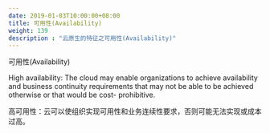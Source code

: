```yaml
---
date: 2019-01-03T10:00:00+08:00
title: 可用性(Availability)
weight: 139
description : "云原生的特征之可用性(Availability)"
---
```




可用性(Availability)

High availability: The cloud may enable organizations to achieve availability and business
continuity requirements that may not be able to be achieved otherwise or that would be cost-
prohibitive.

高可用性：云可以使组织实现可用性和业务连续性要求，否则可能无法实现或成本过高。



